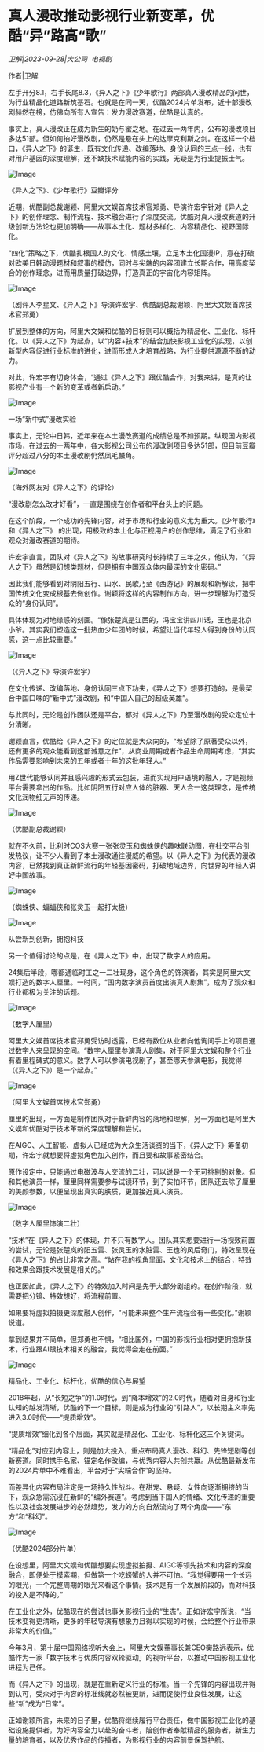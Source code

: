 # 真人漫改推动影视行业新变革，优酷“异”路高“歌”

*卫解|2023-09-28|大公司 
                                                电视剧*

作者|卫解

左手开分8.1，右手长尾8.3，《异人之下》《少年歌行》两部真人漫改精品的问世，为行业精品化道路新筑基石。也就是在同一天，优酷2024片单发布，近十部漫改剧赫然在榜，仿佛向所有人宣告：发力漫改赛道，优酷是认真的。

事实上，真人漫改正在成为新生的奶与蜜之地。在过去一两年内，公布的漫改项目多达51部。但如何拍好漫改剧，仍然是悬在头上的达摩克利斯之剑。在这样一个档口，《异人之下》的诞生，既有文化传递、改编落地、身份认同的三点一线，也有对用户基因的深度理解，还不缺技术赋能内容的实践，无疑是为行业提振士气。

![Image](https://mp.toutiao.com/mp/agw/article_material/open_image/get?code=ZTY5ZGExYzAwNjhmZDNlM2JiOGE3YjA3NWVjYjNiMGEsMTY5NTkxNTQ1NjE3MQ==)

《异人之下》、《少年歌行》豆瓣评分

近期，优酷副总裁谢颖、阿里大文娱首席技术官郑勇、导演许宏宇针对《异人之下》的创作理念、制作流程、技术融合进行了深度交流。优酷对真人漫改赛道的升级创新方法论也更加明确——故事本土化、题材多样化、内容精品化、视野国际化。

“四化”策略之下，优酷扎根国人的文化、情感土壤，立足本土化国漫IP，意在打破对欧美日韩动漫题材和叙事的模仿，同时与尖端的内容团建立长期合作，用高度契合的创作理念，进而用质量打破边界，打造真正的宇宙化内容矩阵。

![Image](https://mp.toutiao.com/mp/agw/article_material/open_image/get?code=YTBkZDhhOGMwNWY1NmRiNDEwYzJkZDc0MmUwOWM3N2MsMTY5NTkxNTQ1NjE3MQ==)

（剧评人李星文、《异人之下》导演许宏宇、优酷副总裁谢颖、阿里大文娱首席技术官郑勇）

扩展到整体的方向，阿里大文娱和优酷的目标则可以概括为精品化、工业化、标杆化。以《异人之下》为起点，以“内容+技术”的结合加快影视工业化的实现，以创新型内容促进行业标准的进化，进而形成人才培育战略，为行业提供源源不断的动力。

对此，许宏宇有切身体会，“通过《异人之下》跟优酷合作，对我来讲，是真的让影视产业有一个新的变革或者新启动。”

![Image](https://mp.toutiao.com/mp/agw/article_material/open_image/get?code=NmQ5MTI4M2U4ZmNmZDRhZWQ1Y2YxODgwOGQ0NWFhNTIsMTY5NTkxNTQ1NjE3MQ==)

一场“新中式”漫改实验

事实上，无论中日韩，近年来在本土漫改赛道的成绩总是不如预期。纵观国内影视市场，在过去的一两年中，各大影视公司公布的漫改剧项目多达51部，但目前豆瓣评分超过八分的本土漫改剧仍然凤毛麟角。

![Image](https://mp.toutiao.com/mp/agw/article_material/open_image/get?code=ZDFiYTQ1MTcxMTI5MjI2OTUzYjg1MmZiYmU5YTBhOWEsMTY5NTkxNTQ1NjE3MQ==)

（海外网友对《异人之下》的评论）

“漫改剧怎么改才好看”，一直是围绕在创作者和平台头上的问题。

在这个阶段，一个成功的先锋内容，对于市场和行业的意义尤为重大。《少年歌行》和《异人之下》 的出现，用极致的本土化与正视用户的创作思维，满足了行业和观众对漫改赛道的期待。

许宏宇直言，团队对《异人之下》的故事研究时长持续了三年之久，他认为，“《异人之下》虽然是幻想类题材，但是拥有中国观众体内最深的文化密码。”

因此我们能够看到对阴阳五行、山水、民歌乃至《西游记》的展现和新解读，把中国传统文化变成根基去做创作。谢颖将这样的内容制作方向，进一步理解为打造受众的“身份认同”。

具体体现为对地缘感的刻画。“像张楚岚是江西的，冯宝宝讲四川话，王也是北京小爷。其实我们塑造这一批热血少年团的时候，希望让当代年轻人得到身份的认同感，这一点比较重要。”

![Image](https://mp.toutiao.com/mp/agw/article_material/open_image/get?code=MGVmOWUwYjI3MjUxNzYxNGRiNGNlOTMxOTk1YTFlMzIsMTY5NTkxNTQ1NjE3MQ==)

（《异人之下》导演许宏宇）

在文化传递、改编落地、身份认同三点下功夫，《异人之下》想要打造的，是最契合中国口味的“新中式”漫改剧，和“中国人自己的超级英雄”。

与此同时，无论是创作团队还是平台，都对《异人之下》乃至漫改剧的受众定位十分清晰。

谢颖直言，优酷给《异人之下》的定位就是大众向的，“希望除了原著受众以外，还有更多的观众能看到这部诚意之作”，从商业周期或者作品生命周期考虑，“其实作品需要影响到未来的五年或者十年的这批年轻人。”

用Z世代能够认同并且感兴趣的形式去包装，进而实现用户语境的融入，才是视频平台需要拿出的作品。比如阴阳五行对应人体的脏器、天人合一这类理念，是传统文化润物细无声的传递。

![Image](https://mp.toutiao.com/mp/agw/article_material/open_image/get?code=ZTY5MWE2NmYwNGVmMmViOGE1Mzk1OGQxYmRmMTVkYmUsMTY5NTkxNTQ1NjE3MQ==)

（优酷副总裁谢颖）

就在不久前，比利时COS大赛一张张灵玉和蜘蛛侠的趣味联动图，在社交平台引发热议，让不少人看到了本土漫改通往漫威的希望。以《异人之下》为代表的漫改内容，已然找到真正新鲜流行的年轻基因密码，打破地域边界，向世界的年轻人讲好中国故事。

![Image](https://mp.toutiao.com/mp/agw/article_material/open_image/get?code=YzRhZWRkOTZhOWNhZTk1MTQzZmI3MzY5MDg0YzQwYjcsMTY5NTkxNTQ1NjE3MQ==)

（蜘蛛侠、蝙蝠侠和张灵玉一起打太极）

![Image](https://mp.toutiao.com/mp/agw/article_material/open_image/get?code=NjlmM2UxNTc3ODg2MGIzNDA2NTJmNGQyYWRiNjYxZGYsMTY5NTkxNTQ1NjE3MQ==)

从尝新到创新，拥抱科技

另一个值得讨论的点是，在《异人之下》中，出现了数字人的应用。

24集后半段，哪都通临时工之一二壮现身，这个角色的饰演者，其实是阿里大文娱打造的数字人厘里。一时间，“国内数字演员首度出演真人剧集”，成为了观众和行业都极为关注的话题。

![Image](https://mp.toutiao.com/mp/agw/article_material/open_image/get?code=ODQwMmU2YjU4ZjEwY2ZmZDVlMTUwM2Q0OGFjYjZlMTcsMTY5NTkxNTQ1NjE3MQ==)

（数字人厘里）

阿里大文娱首席技术官郑勇受访时透露，已经有数位从业者向他询问手上的项目通过数字人来呈现的空间。“数字人厘里参演真人剧集，对于阿里大文娱和整个行业有着里程碑式的意义。数字人可以参演电视剧了，甚至哪天参演电影，我觉得（《异人之下》）是一个起点。”

![Image](https://mp.toutiao.com/mp/agw/article_material/open_image/get?code=OWQ2NGQyNmUxMWI4Nzg1MzAyYTRkYTdjZDM1OTM2ODgsMTY5NTkxNTQ1NjE3MQ==)

（阿里大文娱首席技术官郑勇）

厘里的出现，一方面是制作团队对于新鲜内容的落地和理解，另一方面也是阿里大文娱和优酷对于技术革新的深度理解和尝试。

在AIGC、人工智能、虚拟人已经成为大众生活谈资的当下，《异人之下》筹备初期，许宏宇就想要将虚拟角色加入创作，而且要和故事紧密结合。

原作设定中，只能通过电磁波与人交流的二壮，可以说是一个无可挑剔的对象。但和其他演员一样，厘里同样需要参与试镜环节，到了实拍环节，团队还去除了厘里的美颜参数，以便呈现出真实的肤质，更加接近真人演员。

![Image](https://mp.toutiao.com/mp/agw/article_material/open_image/get?code=Mzk5MmYyNDZhYmM2NjdkZTlmZDQ4MGRkMzRjMDBmODEsMTY5NTkxNTQ1NjE3MQ==)

（数字人厘里饰演二壮）

“技术”在《异人之下》的体现，并不只有数字人。团队其实想要进行一场视效前置的尝试，无论是张楚岚的阳五雷、张灵玉的水脏雷、王也的风后奇门，特效呈现在《异人之下》的占比非常之高。“站在我的视角里面，文化和技术上的结合，特效和效果会跟技术发展是相关的。”

也正因如此，《异人之下》的特效加入时间是先于大部分剧组的。在创作阶段，就需要把分镜、特效想好，将流程前置。

如果要将虚拟拍摄更深度融入创作，“可能未来整个生产流程会有一些变化。”谢颖说道。

拿到结果并不简单，但郑勇也不惧，“相比国外，中国的影视行业相对更拥抱新技术，行业跟AI跟技术相关的融合，我觉得会走在前面。”

![Image](https://mp.toutiao.com/mp/agw/article_material/open_image/get?code=YjNmNjE4YmMwMTcyOTcwOTQzMGZiZDMxMzE4N2MxMTUsMTY5NTkxNTQ1NjE3MQ==)

精品化、工业化、标杆化，优酷的信心与展望

2018年起，从“长短之争”的1.0时代，到“降本增效”的2.0时代，随着对自身和行业认知的越发清晰，优酷的下一个目标，则是成为行业的“引路人”，以长期主义率先进入3.0时代——“提质增效”。

“提质增效”细化到各个层面，其实就是精品化、工业化、标杆化这三个关键词。

“精品化”对应到内容上，则是加大投入，重点布局真人漫改、科幻、先锋短剧等创新赛道。同时携手名家、锚定名作改编，与优秀内容人共创共赢。从优酷最新发布的2024片单中不难看出，平台对于“尖端合作”的坚持。

而差异化内容布局注定是一场持久性战斗。在甜宠、悬疑、女性向逐渐拥挤的当下，观众急需沉浸在新鲜的“编外赛道”。考虑到当下国人的情绪、文化传递的重要性以及社会发展进步的必然趋势，发力的方向自然流向了两个角度——“东方”和“科幻”。

![Image](https://mp.toutiao.com/mp/agw/article_material/open_image/get?code=ZmI3MTQ2N2ZiZTE2Mjk1MjYxOGExNGQxMDY5MjBmMTcsMTY5NTkxNTQ1NjE3MQ==)

（优酷2024部分片单）

在设想里，阿里大文娱和优酷想要实现虚拟拍摄、AIGC等领先技术和内容的深度融合，即便处于摸索期，但做第一个吃螃蟹的人并不可怕。“我觉得要用一个长远的眼光，一个完整周期的眼光来看这个事情。技术是有一个发展阶段的，而对科技的投入是不降的。”

在工业化之外，优酷现在的尝试也事关影视行业的“生态”。正如许宏宇所说，“当技术变得更清晰，更多的年轻导演有想象力且得以实现的时候，会给整个行业带来非常大的价值。”

今年3月，第十届中国网络视听大会上，阿里大文娱董事长兼CEO樊路远表示，优酷作为一家「数字技术与优质内容双轮驱动」的视听平台，以推动中国影视工业化进程为己任。

而《异人之下》的出现，就是在重新定义行业的标准。当一个先锋的内容出现并得到认可，受众对于内容的标准线就必然被更新，进而促使行业良性发展，让这些“新”成为“日常”。

正如谢颖所言，未来的日子里，优酷将继续履行平台责任，做中国影视工业化的基础设施提供者，为好内容全力以赴的奋斗者，陪创作者奉献精品的服务者，新生力量的培育者，以及优秀作品的传播者，为影视行业的内容前景保驾护航。

